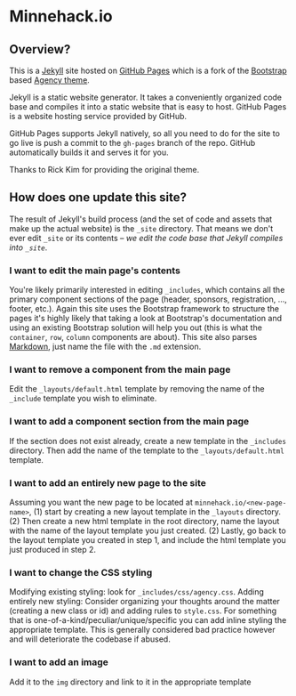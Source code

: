 # Minnehack.io

## Overview?

This is a [Jekyll](https://jekyllrb.com/) site hosted on [GitHub Pages](https://pages.github.com/) which is a fork of the [Bootstrap](http://getbootstrap.com/) based [Agency theme](https://github.com/y7kim/agency-jekyll-theme).

Jekyll is a static website generator. It takes a conveniently organized code base and compiles it into a static website that is easy to host. GitHub Pages is a website hosting service provided by GitHub.  

GitHub Pages supports Jekyll natively, so all you need to do for the site to go live is push a commit to the `gh-pages` branch of the repo.  GitHub automatically builds it and serves it for you.

Thanks to Rick Kim for providing the original theme.

## How does one update this site?

The result of Jekyll's build process (and the set of code and assets that make up the actual website) is the `_site` directory.  That means we don't ever edit `_site` or its contents – *we edit the code base that Jekyll compiles into `_site`*.

### I want to edit the main page's contents
You're likely primarily interested in editing `_includes`, which contains all the primary component sections of the page (header, sponsors, registration, ..., footer, etc.).  Again this site uses the Bootstrap framework to structure the pages it's highly likely that taking  a look at Bootstrap's documentation and using an existing Bootstrap solution will help you out (this is what the `container`, `row`, `column` components are about).  This site also parses [Markdown](https://github.com/adam-p/markdown-here/wiki/Markdown-Cheatsheet), just name the file with the `.md` extension.

### I want to remove a component from the main page
Edit the `_layouts/default.html` template by removing the name of the `_include` template you wish to eliminate.

### I want to add a component section from the main page
If the section does not exist already, create a new template in the `_includes` directory.  Then add the name of the template to the `_layouts/default.html` template. 

### I want to add an entirely new page to the site
Assuming you want the new page to be located at `minnehack.io/<new-page-name>`, (1) start by creating a new layout template in the `_layouts` directory.  (2) Then create a new html template in the root directory, name the layout with the name of the layout template you just created.  (2) Lastly, go back to the layout template you created in step 1, and include the html template you just produced in step 2.   

### I want to change the CSS styling
Modifying existing styling: look for `_includes/css/agency.css`.
Adding entirely new styling: Consider organizing your thoughts around the matter (creating a new class or id) and adding rules to `style.css`. For something that is one-of-a-kind/peculiar/unique/specific you can add inline styling the appropriate template. This is generally considered bad practice however and will deteriorate the codebase if abused.

### I want to add an image
Add it to the `img` directory and link to it in the appropriate template







